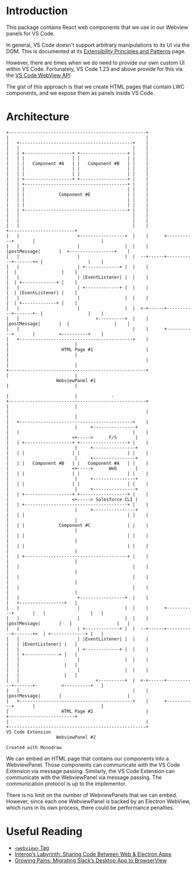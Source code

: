 # Introduction

This package contains React web components that we use in our Webview panels for
VS Code.

In general, VS Code doesn't support arbitrary manipulations to its UI via the
DOM. This is documented at its [Extensibility Principles and
Patterns](https://code.visualstudio.com/docs/extensionAPI/patterns-and-principles#_extensibility-api)
page.

However, there are times when we do need to provide our own custom UI within VS
Code. Fortunately, VS Code 1.23 and above provide for this via the [VS Code
WebView API](https://code.visualstudio.com/docs/extensions/webview)

The gist of this approach is that we create HTML pages that contain LWC
components, and we expose them as panels inside VS Code.

# Architecture

```
+----------------------------------------------------+
|                                                    |
|   +-------------------------------------------+    |
|   |                                           |    |
|   | +------------------+ +------------------+ |    |
|   | |                  | |                  | |    |
|   | |   Component #A   | |   Component #B   | |    |
|   | |                  | |                  | |    |
|   | |                  | |                  | |    |
|   | +------------------+ +------------------+ |    |
|   | +---------------------------------------+ |    |
|   | |                                       | |    |
|   | |             Component #E              | |    |
|   | |                                       | |    |
|   | |                                       | |    |
|   | +---------------------------------------+ |    |
|   |                                           |    |
|   |                                           |    |
|   |                                           |    |                          +-------------------------+
|   |                      +-----------------+  |    |      +-----------+       |                         |
|   |                      |                 |  |    |      |postMessage|       |  +-----------------+    |
|   |                      |                 |  |  --+------+-----------+-------+> |                 |    |
|   |                      | +-------------+ |  |    |                          |  |                 |    |
|   |                      | |EventListener| |  |    |                          |  | +-------------+ |    |
|   |                      | +-------------+ |  |    |                          |  | |EventListener| |    |
|   |                      |                 |  |    |                          |  | +-------------+ |    |
|   |                      |                 |  |  <-+------+-----------+-------+- |                 |    |
|   |                             <----------+  |    |      |postMessage|       |  |                 |    |
|   |                                           |    |      +-----------+       |         <----------+    |
|   +-------------------------------------------+    |                          |                         |
|                    HTML Page #1                    |                          |                         |
|                                                    |                          |                         |
+----------------------------------------------------+                          |                         |
                   WebviewPanel #1                                              |                         |
                                                                                |                         |             -
+----------------------------------------------------+                          |                         |
|                                                    |                          |                         |
|   +-------------------------------------------+    |                          |                         |     +----------------+
|   |                                           |    |                          |                        <+----->      F/S       |
|   | +------------------+ +------------------+ |    |                          |                         |     +----------------+
|   | |                  | |                  | |    |                          |                         |     +----------------+
|   | |   Component #B   | |   Component #A   | |    |                          |                        <+----->      Web       |
|   | |                  | |                  | |    |                          |                         |     +----------------+
|   | |                  | |                  | |    |                          |                         |     +----------------+
|   | +------------------+ +------------------+ |    |                          |                        <+-----> Salesforce CLI |
|   | +---------------------------------------+ |    |                          |                         |     +----------------+
|   | |                                       | |    |                          |                         |
|   | |             Component #C              | |    |                          |                         |
|   | |                                       | |    |                          |                         |
|   | |                                       | |    |                          |                         |
|   | +---------------------------------------+ |    |                          |                         |
|   |                                           |    |                          |                         |
|   |                                           |    |                          |                         |
|   |                                           |    |                          |                         |
|   |                      +-----------------+  |    |                          |   +-----------------+   |
|   |                      |                 |  |    |      +-----------+       |   |                 |   |
|   |                      |                 |  |    |      |postMessage|       |   |                 |   |
|   |                      | +-------------+ |  |  --+------+-----------+-------+>  | +-------------+ |   |
|   |                      | |EventListener| |  |    |                          |   | |EventListener| |   |
|   |                      | +-------------+ |  |    |                          |   | +-------------+ |   |
|   |                      |                 |  |    |                          |   |                 |   |
|   |                      |                 |  |    |                          |   |                 |   |
|   |                             <----------+  |  <-+------+-----------+-------+-         <----------+   |
|   |                                           |    |      |postMessage|       |                         |
|   +-------------------------------------------+    |      +-----------+       |                         |
|                    HTML Page #2                    |                          +-------------------------+
|                                                    |
+----------------------------------------------------+                               VS Code Extension
                   WebviewPanel #2

Created with Monodraw
```

We can embed an HTML page that contains our components into a WebviewPanel.
Those components can communicate with the VS Code Extension via message passing.
Similarly, the VS Code Extension can communicate with the WebviewPanel via
message passing. The communication protocol is up to the implementor.

There is no limit on the number of WebviewPanels that we can embed. However,
since each one WebviewPanel is backed by an Electron WebView, which runs in its
own process, there could be performance penalties.

# Useful Reading

- [`<webview>` Tag](https://electronjs.org/docs/api/webview-tag)
- [Interop’s Labyrinth: Sharing Code Between Web & Electron Apps](https://slack.engineering/interops-labyrinth-sharing-code-between-web-electron-apps-f9474d62eccc)
- [Growing Pains: Migrating Slack’s Desktop App to BrowserView](https://slack.engineering/growing-pains-migrating-slacks-desktop-app-to-browserview-2759690d9c7b)
